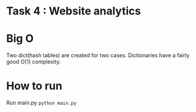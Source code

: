 # Task 4 : Website analytics
# Big O
Two dict(hash tables) are created for two cases. Dictionaries have a fairly good O(1) complexity.
# How to run
Run main.py
    ```
    python main.py
    ```
